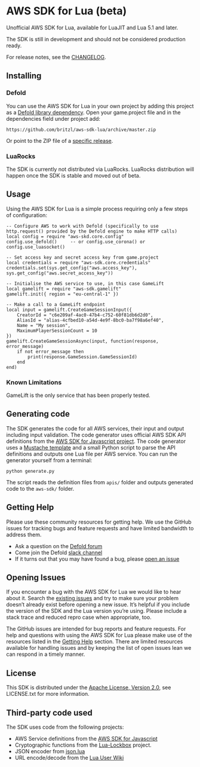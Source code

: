 # AWS SDK for Lua (beta)
Unofficial AWS SDK for Lua, available for LuaJIT and Lua 5.1 and later.

The SDK is still in development and should not be considered production ready.

For release notes, see the [CHANGELOG](CHANGELOG.md).

## Installing

### Defold
You can use the AWS SDK for Lua in your own project by adding this project as a [Defold library dependency](http://www.defold.com/manuals/libraries/). Open your game.project file and in the dependencies field under project add:

	https://github.com/britzl/aws-sdk-lua/archive/master.zip

Or point to the ZIP file of a [specific release](https://github.com/britzl/aws-sdk-lua/releases).


### LuaRocks
The SDK is currently not distributed via LuaRocks. LuaRocks distribution will happen once the SDK is stable and moved out of beta.

## Usage
Using the AWS SDK for Lua is a simple process requiring only a few steps of configuration:

	-- Configure AWS to work with Defold (specifically to use http.request() provided by the Defold engine to make HTTP calls)
	local config = require "aws-skd.core.config"
	config.use_defold()		-- or config.use_corona() or config.use_luasocket()

	-- Set access key and secret access key from game.project
	local credentials = require "aws-sdk.core.credentials"
	credentials.set(sys.get_config("aws.access_key"), sys.get_config("aws.secret_access_key"))

	-- Initialise the AWS service to use, in this case GameLift
	local gamelift = require "aws-sdk.gamelift"
	gamelift.init({ region = "eu-central-1" })

	-- Make a call to a GameLift endpoint
	local input = gamelift.CreateGameSessionInput({
		CreatorId = "c6e209af-4ac0-47b4-c752-60f81db6d2d0",
		AliasId = "alias-4cfbed10-a54d-4e9f-8bc0-ba7f98a6ef40",
		Name = "My session",
		MaximumPlayerSessionCount = 10
	})
	gamelift.CreateGameSessionAsync(input, function(response, error_message)
		if not error_message then
			print(response.GameSession.GameSessionId)
		end
	end)

### Known Limitations
GameLift is the only service that has been properly tested.


## Generating code
The SDK generates the code for all AWS services, their input and output including input validation. The code generator uses official AWS SDK API definitions from the [AWS SDK for Javascript project](https://github.com/aws/aws-sdk-js/tree/master/apis). The code generator uses a [Mustache template](https://mustache.github.io/) and a small Python script to parse the API definitions and outputs one Lua file per AWS service. You can run the generator yourself from a terminal:

	python generate.py

The script reads the definition files from ````apis/```` folder and outputs generated code to the ````aws-sdk/```` folder.

## Getting Help
Please use these community resources for getting help. We use the GitHub issues for tracking bugs and feature requests and have limited bandwidth to address them.

 * Ask a question on the [Defold forum](https://forum.defold.com/)
 * Come join the Defold [slack channel](https://www.defold.com/slack/)
 * If it turns out that you may have found a bug, please [open an issue](https://github.com/britzl/aws-sdk-lua/issues/new)

## Opening Issues
If you encounter a bug with the AWS SDK for Lua we would like to hear
about it. Search the [existing issues](https://github.com/britzl/aws-sdk-lua/issues)
and try to make sure your problem doesn’t already exist before opening a new
issue. It’s helpful if you include the version of the SDK and the Lua version
you’re using. Please include a stack trace and reduced repro
case when appropriate, too.

The GitHub issues are intended for bug reports and feature requests. For help
and questions with using the AWS SDK for Lua please make use of the
resources listed in the [Getting Help](https://github.com/britzl/aws-sdk-lua#getting-help)
section. There are limited resources available for handling issues and by
keeping the list of open issues lean we can respond in a timely manner.

## License
This SDK is distributed under the
[Apache License, Version 2.0](http://www.apache.org/licenses/LICENSE-2.0),
see LICENSE.txt for more information.

## Third-party code used
The SDK uses code from the following projects:

* AWS Service definitions from the [AWS SDK for Javascript](https://github.com/aws/aws-sdk-js/tree/master/apis)
* Cryptographic functions from the [Lua-Lockbox](https://github.com/somesocks/lua-lockbox) project.
* JSON encoder from [json.lua](https://github.com/rxi/json.lua)
* URL encode/decode from the [Lua User Wiki]()
